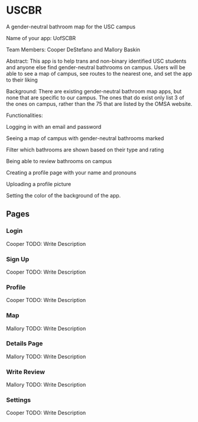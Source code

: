 # USCBR
A gender-neutral bathroom map for the USC campus


Name of your app: UofSCBR

Team Members: Cooper DeStefano and Mallory Baskin

Abstract: This app is to help trans and non-binary identified USC students and anyone else find gender-neutral bathrooms on campus. Users will be able to see a map of campus, see routes to the nearest one, and set the app to their liking

Background: There are existing gender-neutral bathroom map apps, but none that are specific to our campus. The ones that do exist only list 3 of the ones on campus, rather than the 75 that are listed by the OMSA website.

Functionalities:

Logging in with an email and password

Seeing a map of campus with gender-neutral bathrooms marked

Filter which bathrooms are shown based on their type and rating

Being able to review bathrooms on campus

Creating a profile page with your name and pronouns

Uploading a profile picture

Setting the color of the background of the app.

## Pages

### Login
Cooper
TODO: Write Description

### Sign Up
Cooper
TODO: Write Description

### Profile
Cooper
TODO: Write Description

### Map
Mallory
TODO: Write Description

### Details Page
Mallory
TODO: Write Description

### Write Review
Mallory
TODO: Write Description

### Settings
Cooper
TODO: Write Description
